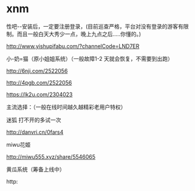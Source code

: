 # xnm

性吧--安装后，一定要注册登录，(目前巡查严格，平台对没有登录的游客有限制。而且一般白天大秀少一点，晚上九点之后.....你懂的。)

http://www.yishupifabu.com/?channelCode=LND7ER
 
小-奶=猫（原小姐姐系统）（一般故障1-2 天就会恢复，不需要到出跑）

http://6nji.com/2522056

http://4pgb.com/2522056 

https://lk2u.com/2304023

主流选择：（一般在线时间越久越精彩老用户特权）

迷狐      打不开的多试一次

http://danvri.cn/0fars4

 
miwu花姬

 http://miwu555.xyz/share/5546065

 黄瓜系统（筹备上线中）
 
 http:

 


